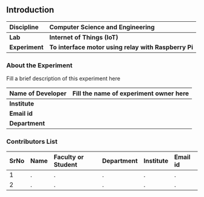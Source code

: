 ## Introduction


<b>Discipline | <b>Computer Science and Engineering
:--|:--|
<b> Lab | <b> Internet of Things (IoT) 
<b> Experiment|     <b> To interface motor using relay with Raspberry Pi

### About the Experiment 

Fill a brief description of this experiment here

<b>Name of Developer | <b> Fill the name of experiment owner here 
:--|:--|
<b> Institute | <b>  
<b> Email id|     <b>  
<b> Department |  

### Contributors List

SrNo | Name | Faculty or Student | Department| Institute | Email id
:--|:--|:--|:--|:--|:--|
1 | . | . | . | . | .
2 | . | . | . | . | .
